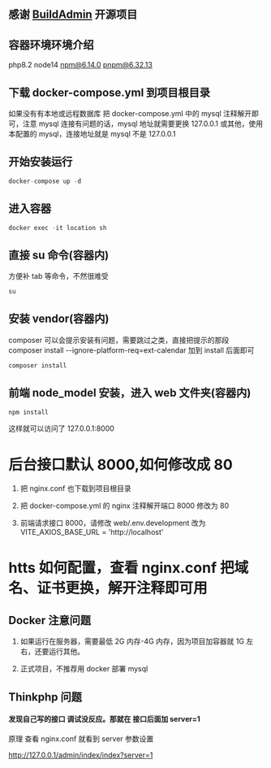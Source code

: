 ## 感谢 [BuildAdmin](https://github.com/build-admin/BuildAdmin) 开源项目

## 容器环境环境介绍

php8.2
node14
npm@6.14.0
pnpm@6.32.13

## 下载 docker-compose.yml 到项目根目录

如果没有有本地或远程数据库 把 docker-compose.yml 中的 mysql 注释解开即可，注意 mysql 连接有问题的话，mysql 地址就需要更换 127.0.0.1 或其他，使用本配置的 mysql，连接地址就是 mysql 不是 127.0.0.1

## 开始安装运行

```js
docker-compose up -d
```

## 进入容器

```js
docker exec -it location sh
```

## 直接 su 命令(容器内)

方便补 tab 等命令，不然很难受

```php
su
```

## 安装 vendor(容器内)

composer 可以会提示安装有问题，需要跳过之类，直接把提示的那段 composer install --ignore-platform-req=ext-calendar 加到 install 后面即可

```js
composer install
```

## 前端 node_model 安装，进入 web 文件夹(容器内)

```js
npm install
```

这样就可以访问了 127.0.0.1:8000

# 后台接口默认 8000,如何修改成 80

1. 把 nginx.conf 也下载到项目根目录

2. 把 docker-compose.yml 的 nginx 注释解开端口 8000 修改为 80

3. 前端请求接口 8000，请修改 web/.env.development 改为 VITE_AXIOS_BASE_URL = 'http://localhost'

# htts 如何配置，查看 nginx.conf 把域名、证书更换，解开注释即可用

## Docker 注意问题

1. 如果运行在服务器，需要最低 2G 内存-4G 内存，因为项目加容器就 1G 左右，还要运行其他。

2. 正式项目，不推荐用 docker 部署 mysql

## Thinkphp 问题

#### 发现自己写的接口 调试没反应。那就在 接口后面加 server=1

原理 查看 nginx.conf 就看到 server 参数设置

http://127.0.0.1/admin/index/index?server=1
